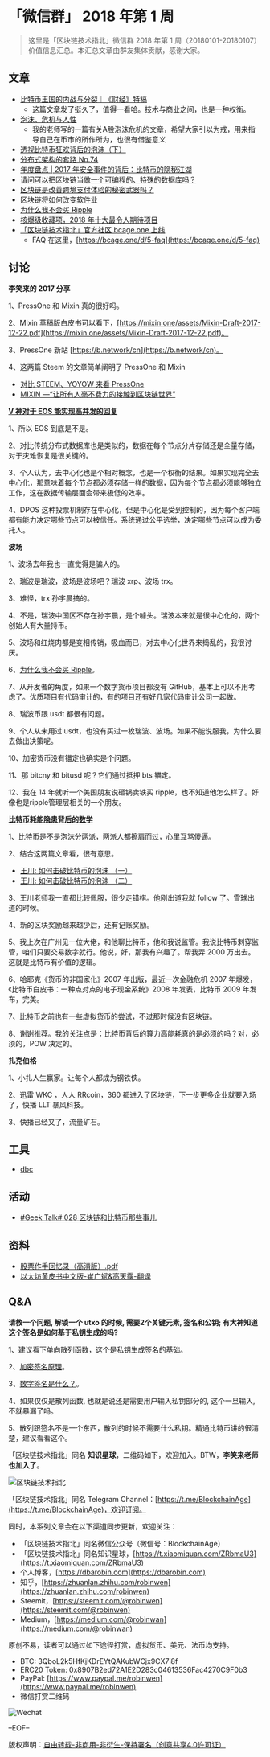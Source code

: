 # 「微信群」 2018 年第 1 周

> 这里是「区块链技术指北」微信群 2018 年第 1 周（20180101-20180107）价值信息汇总。本汇总文章由群友集体贡献，感谢大家。

## 文章

* [比特币王国的内战与分裂｜《财经》特稿](https://mp.weixin.qq.com/s/NDQjhfzZDPZ8AolnpW-QAA)
    - 这篇文章发了挺久了，值得一看哈。技术与商业之间，也是一种权衡。
* [泡沫、危机与人性](https://mp.weixin.qq.com/s/F7NX4wSKvDZ4DjwnM0gTwQ)
    - 我的老师写的一篇有关A股泡沫危机的文章，希望大家引以为戒，用来指导自己在币市的所作所为，也很有借鉴意义
* [透视比特币狂欢背后的泡沫（下）](https://mp.weixin.qq.com/s/MLmfQpoLNctD_nvavMf9Tw)
* [分布式架构的套路 No.74](https://mp.weixin.qq.com/s/vJJWpIZ-bTzVl9E3wPLlEw)
* [年度盘点 | 2017 年安全事件的背后：比特币的隐秘江湖](http://www.freebuf.com/news/158454.html)
* [请问可以把区块链当做一个可编程的、特殊的数据库吗？](https://www.bitask.org/question/541)
* [区块链是改善跨境支付体验的秘密武器吗？](http://mp.weixin.qq.com/s/Jp9ZnnSEUHk16y95yHg0Pg)
* [区块链将如何改变软件业](http://blog.eosdata.io/index.php/2017/12/28/qu-kuai-lian-jiang-ru-he-gai-bian-ruan-jian-ye/)
* [为什么我不会买 Ripple](http://mp.weixin.qq.com/s/QNIAl4cIa2XkITwg_bXt-A)
* [核爆级收藏项，2018 年十大最令人期待项目](https://mp.weixin.qq.com/s/fe0JJ3a92b5Jvd1S1ergTA)
* [「区块链技术指北」官方社区 bcage.one 上线](https://mp.weixin.qq.com/s/OUW4K5C4C1IN0Pld5UScdw)
    - FAQ 在这里，[https://bcage.one/d/5-faq](https://bcage.one/d/5-faq)

## 讨论

**李笑来的 2017 分享**

1、PressOne 和 Mixin 真的很好吗。

2、Mixin 草稿版白皮书可以看下，[https://mixin.one/assets/Mixin-Draft-2017-12-22.pdf](https://mixin.one/assets/Mixin-Draft-2017-12-22.pdf)。

3、PressOne 新站 [https://b.network/cn](https://b.network/cn)。

4、这两篇 Steem 的文章简单阐明了 PressOne 和 Mixin

* [对比 STEEM、YOYOW 来看 PressOne](https://steemit.com/cn/@yellowbird/steem-yoyow-pressone)
* [MIXIN —“让所有人毫不费力的接触到区块链世界”](https://steemit.com/cn/@yanqingmu/mixin)

**[V 神对于 EOS 能实现高并发的回复](http://blog.eosdata.io/index.php/2017/07/30/v-shen-dui-yueos-neng-shi-xian-gao-bing-fa-de-hui/)**

1、所以 EOS 到底是不是。

2、对比传统分布式数据库也是类似的，数据在每个节点分片存储还是全量存储，对于灾难恢复是很关键的。

3、个人认为，去中心化也是个相对概念，也是一个权衡的结果。如果实现完全去中心化，那意味着每个节点都必须存储一样的数据，因为每个节点都必须能够独立工作，这在数据传输层面会带来极低的效率。

4、DPOS 这种投票机制存在中心化，但是中心化是受到控制的，因为每个客户端都有能力决定哪些节点可以被信任。系统通过公平选举，决定哪些节点可以成为委托人。

**波场**

1、波场去年我也一直觉得是骗人的。

2、瑞波是瑞波，波场是波场吧？瑞波 xrp、波场 trx。

3、难怪，trx 孙宇晨搞的。

4、不是，瑞波中国区不存在孙宇晨，是个噱头。瑞波本来就是很中心化的，两个创始人有大量持币。

5、波场和红烧肉都是变相传销，吸血而已，对去中心化世界来捣乱的，我很讨厌。

6、[为什么我不会买 Ripple](http://mp.weixin.qq.com/s/QNIAl4cIa2XkITwg_bXt-A)。

7、从开发者的角度，如果一个数字货币项目都没有 GitHub，基本上可以不用考虑了。优质项目有代码审计的，有的项目还有好几家代码审计公司一起做。

8、瑞波币跟 usdt 都很有问题。

9、个人从未用过 usdt，也没有买过一枚瑞波、波场。如果不能说服我，为什么要去做出决策呢。

10、加密货币没有锚定也确实是个问题。

11、那 bitcny 和 bitusd 呢？它们通过抵押 bts 锚定。

12、我在 14 年就听一个美国朋友说砸锅卖铁买 ripple，也不知道他怎么样了。好像也是ripple管理层相关的一个朋友。

**[比特币耗能隐患背后的数学](http://mp.weixin.qq.com/s/Kabmi7gq9AqheuSFrMGSYw)**

1、比特币是不是泡沫分两派，两派人都擦肩而过，心里互骂傻逼。

2、结合这两篇文章看，很有意思。

* [王川: 如何击破比特币的泡沫 （一）](https://mp.weixin.qq.com/s/3ShpOgz6eDwdc69oPiugew)
* [王川: 如何击破比特币的泡沫 （二）](https://mp.weixin.qq.com/s/hTU5VhcwooTMwYVcET4ctw)

3、王川老师我一直都比较佩服，很少走错棋。他刚出道我就 follow 了。雪球出道的时候。

4、新的区块奖励越来越少后，还有记账奖励。

5、我上次在广州见一位大佬，和他聊比特币，他和我说监管。我说比特币刺穿监管，咱们只要交易数字就行。他说，好，那我有兴趣了。帮我弄 2000 万出去。这就是比特币有价值的逻辑。

6、哈耶克《货币的非国家化》2007 年出版，最近一次金融危机 2007 年爆发，《比特币白皮书：一种点对点的电子现金系统》2008 年发表，比特币 2009 年发布，完美。

7、比特币之前也有一些虚拟货币的尝试，不过那时候没有区块链。

8、谢谢推荐。我的关注点是：比特币背后的算力高能耗真的是必须的吗？对，必须的，POW 决定的。

**扎克伯格**

1、小扎人生赢家。让每个人都成为钢铁侠。

2、迅雷 WKC ，人人 RRcoin，360 都进入了区块链，下一步更多企业就要入场了，快播 LLT 暴风科技。

3、快播已经又了，流量矿石。

## 工具

* [dbc](https://github.com/halfss/dbc)

## 活动

* [#Geek Talk# 028 区块链和比特币那些事儿](https://mp.weixin.qq.com/s/UkZU2soEGvQMW7adiGm4RQ)

## 资料

* [股票作手回忆录（高清版）.pdf](https://git.io/vNkCX)
* [以太坊黄皮书中文版-崔广斌&高天露-翻译](https://git.io/vNkC1)

## Q&A

**请教一个问题,  解锁一个 utxo 的时候, 需要2个关键元素, 签名和公钥; 有大神知道这个签名是如何基于私钥生成的吗?**

1、建议看下单向散列函数，这个是私钥生成签名的基础。

2、[加密签名原理](http://blog.psjay.com/posts/sign-method-and-principle/)。

3、[数字签名是什么？](http://www.ruanyifeng.com/blog/2011/08/what_is_a_digital_signature.html)。

4、如果仅仅是散列函数, 也就是说还是需要用户输入私钥部分的, 这个一旦输入, 不就暴漏了吗。

5、散列跟签名不是一个东西，散列的时候不需要什么私钥。精通比特币讲的很清楚，建议看看这个。

「区块链技术指北」同名 **知识星球**，二维码如下，欢迎加入。BTW，**李笑来老师也加入了**。

![区块链技术指北](https://i.imgur.com/pQxlDqF.jpg)

「区块链技术指北」同名 Telegram Channel：[https://t.me/BlockchainAge](https://t.me/BlockchainAge)，欢迎订阅。

同时，本系列文章会在以下渠道同步更新，欢迎关注：

* 「区块链技术指北」同名微信公众号（微信号：BlockchainAge）
* 「区块链技术指北」同名知识星球，[https://t.xiaomiquan.com/ZRbmaU3](https://t.xiaomiquan.com/ZRbmaU3)
* 个人博客，[https://dbarobin.com](https://dbarobin.com)
* 知乎，[https://zhuanlan.zhihu.com/robinwen](https://zhuanlan.zhihu.com/robinwen)
* Steemit，[https://steemit.com/@robinwen](https://steemit.com/@robinwen)
* Medium，[https://medium.com/@robinwan](https://medium.com/@robinwan)

原创不易，读者可以通过如下途径打赏，虚拟货币、美元、法币均支持。

* BTC: 3QboL2k5HfKjKDrEYtQAKubWCjx9CX7i8f
* ERC20 Token: 0x8907B2ed72A1E2D283c04613536Fac4270C9F0b3
* PayPal: [https://www.paypal.me/robinwen](https://www.paypal.me/robinwen)
* 微信打赏二维码

![Wechat](https://i.imgur.com/SzoNl5b.jpg)

–EOF–

版权声明：[自由转载-非商用-非衍生-保持署名（创意共享4.0许可证）](http://creativecommons.org/licenses/by-nc-nd/4.0/deed.zh)
